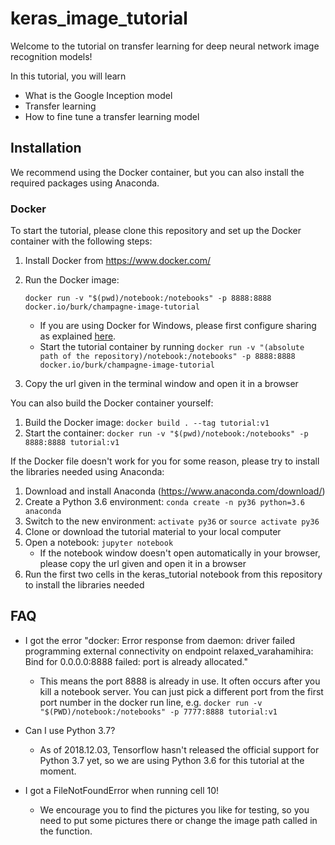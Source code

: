 # keras_image_tutorial

Welcome to the tutorial on transfer learning for deep neural network image recognition models!

In this tutorial, you will learn
* What is the Google Inception model
* Transfer learning
* How to fine tune a transfer learning model

## Installation

We recommend using the Docker container, but you can also install the required
packages using Anaconda.

### Docker

To start the tutorial, please clone this repository and set up the Docker container with the following steps:

1. Install Docker from https://www.docker.com/
1. Run the Docker image:

    ```
    docker run -v "$(pwd)/notebook:/notebooks" -p 8888:8888 docker.io/burk/champagne-image-tutorial
    ``` 

    * If you are using Docker for Windows, please first configure sharing as explained
      [here](https://blogs.msdn.microsoft.com/stevelasker/2016/06/14/configuring-docker-for-windows-volumes/).
    * Start the tutorial container by running
      `docker run -v "(absolute path of the repository)/notebook:/notebooks" -p 8888:8888 docker.io/burk/champagne-image-tutorial`
1. Copy the url given in the terminal window and open it in a browser

You can also build the Docker container yourself:
1. Build the Docker image: `docker build . --tag tutorial:v1`
1. Start the container: `docker run -v "$(pwd)/notebook:/notebooks" -p 8888:8888 tutorial:v1`

If the Docker file doesn't work for you for some reason, please try to install the libraries needed using Anaconda:
1. Download and install Anaconda (https://www.anaconda.com/download/)
1. Create a Python 3.6 environment: `conda create -n py36 python=3.6 anaconda`
1. Switch to the new environment: `activate py36` or `source activate py36`
1. Clone or download the tutorial material to your local computer
1. Open a notebook: `jupyter notebook`
    * If the notebook window doesn't open automatically in your browser, please copy the url given and open it in a browser
1. Run the first two cells in the keras_tutorial notebook from this repository to install the libraries needed

## FAQ

* I got the error "docker: Error response from daemon: driver failed programming external connectivity on endpoint relaxed_varahamihira: Bind for 0.0.0.0:8888 failed: port is already allocated."
    * This means the port 8888 is already in use. It often occurs after you kill a notebook server. You can just pick a different port from the first port number in the docker run line, e.g. `docker run -v "$(PWD)/notebook:/notebooks" -p 7777:8888 tutorial:v1`

* Can I use Python 3.7?
    * As of 2018.12.03, Tensorflow hasn't released the official support for Python 3.7 yet, so we are using Python 3.6 for this tutorial at the moment.

* I got a FileNotFoundError when running cell 10!
    * We encourage you to find the pictures you like for testing, so you need to put some pictures there or change the image path called in the function.

 
